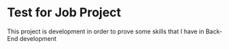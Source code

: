 # Test for  Job Project
This project is development in order to prove some skills that I have in Back-End development
